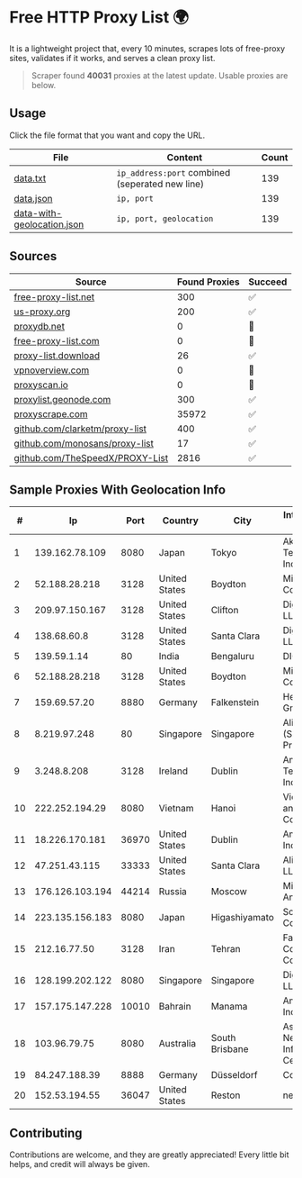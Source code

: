 
# Free HTTP Proxy List 🌍

It is a lightweight project that, every 10 minutes, scrapes lots of free-proxy sites, validates if it works, and serves a clean proxy list.


> Scraper found **40031** proxies at the latest update. Usable proxies are below.

## Usage

Click the file format that you want and copy the URL.


|File|Content|Count|
|----|-------|-----|
|[data.txt](https://raw.githubusercontent.com/themiralay/Proxy-List-World/master/data.txt)|`ip_address:port` combined (seperated new line)|139|
|[data.json](https://raw.githubusercontent.com/themiralay/Proxy-List-World/master/data.json)|`ip, port`|139|
|[data-with-geolocation.json](https://raw.githubusercontent.com/themiralay/Proxy-List-World/master/data-with-geolocation.json)|`ip, port, geolocation`|139|

## Sources

|Source|Found Proxies|Succeed|
|------|-------------|-------|
|[free-proxy-list.net](https://free-proxy-list.net)|300|✅|
|[us-proxy.org](https://www.us-proxy.org)|200|✅|
|[proxydb.net](http://proxydb.net)|0|🚫|
|[free-proxy-list.com](https://free-proxy-list.com/?page=&port=&type%5B%5D=http&type%5B%5D=https&up_time=0&search=Search)|0|🚫|
|[proxy-list.download](https://www.proxy-list.download/HTTP)|26|✅|
|[vpnoverview.com](https://vpnoverview.com/privacy/anonymous-browsing/free-proxy-servers)|0|🚫|
|[proxyscan.io](https://www.proxyscan.io)|0|🚫|
|[proxylist.geonode.com](https://proxylist.geonode.com/api/proxy-list?limit=300&page=1&sort_by=lastChecked&sort_type=desc&protocols=http,https)|300|✅|
|[proxyscrape.com](https://api.proxyscrape.com/v2/?request=displayproxies&protocol=http&timeout=10000&country=all&ssl=all&anonymity=all)|35972|✅|
|[github.com/clarketm/proxy-list](https://raw.githubusercontent.com/clarketm/proxy-list/master/proxy-list-raw.txt)|400|✅|
|[github.com/monosans/proxy-list](https://raw.githubusercontent.com/monosans/proxy-list/main/proxies/http.txt)|17|✅|
|[github.com/TheSpeedX/PROXY-List](https://raw.githubusercontent.com/TheSpeedX/PROXY-List/master/http.txt)|2816|✅|


## Sample Proxies With Geolocation Info

|#|Ip|Port|Country|City|Internet Service Provider|
|-|--|----|-------|----|-------------------------|
|1|139.162.78.109|8080|Japan|Tokyo|Akamai Technologies, Inc.|
|2|52.188.28.218|3128|United States|Boydton|Microsoft Corporation|
|3|209.97.150.167|3128|United States|Clifton|DigitalOcean, LLC|
|4|138.68.60.8|3128|United States|Santa Clara|DigitalOcean, LLC|
|5|139.59.1.14|80|India|Bengaluru|DIGITALOCEAN|
|6|52.188.28.218|3128|United States|Boydton|Microsoft Corporation|
|7|159.69.57.20|8880|Germany|Falkenstein|Hetzner Online GmbH|
|8|8.219.97.248|80|Singapore|Singapore|Alibaba Cloud (Singapore) Private Limited|
|9|3.248.8.208|3128|Ireland|Dublin|Amazon Technologies Inc.|
|10|222.252.194.29|8080|Vietnam|Hanoi|VietNam Post and Telecom Corporation|
|11|18.226.170.181|36970|United States|Dublin|Amazon.com, Inc.|
|12|47.251.43.115|33333|United States|Santa Clara|Alibaba Cloud LLC|
|13|176.126.103.194|44214|Russia|Moscow|Miglovets Egor Andreevich|
|14|223.135.156.183|8080|Japan|Higashiyamato|So-net Corporation|
|15|212.16.77.50|3128|Iran|Tehran|Farhang Azma Communications Company LTD|
|16|128.199.202.122|8080|Singapore|Singapore|DigitalOcean, LLC|
|17|157.175.147.228|10010|Bahrain|Manama|Amazon.com, Inc.|
|18|103.96.79.75|8080|Australia|South Brisbane|Asia Pacific Network Information Center|
|19|84.247.188.39|8888|Germany|Düsseldorf|Contabo GmbH|
|20|152.53.194.55|36047|United States|Reston|netcup GmbH|



## Contributing

Contributions are welcome, and they are greatly appreciated! Every
little bit helps, and credit will always be given.


